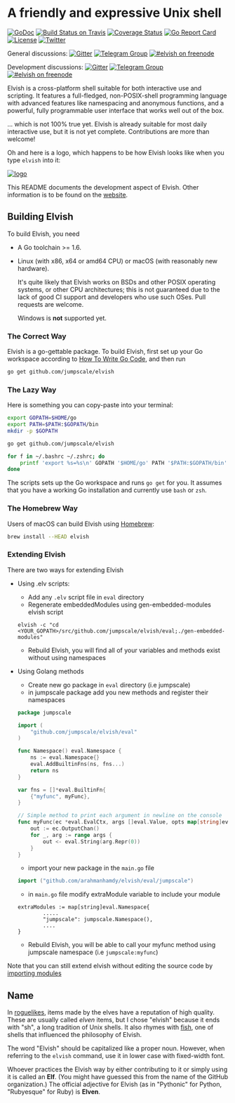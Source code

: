 # A friendly and expressive Unix shell

[![GoDoc](http://godoc.org/github.com/jumpscale/elvish?status.svg)](http://godoc.org/github.com/jumpscale/elvish)
[![Build Status on Travis](https://travis-ci.org/elves/elvish.svg?branch=master)](https://travis-ci.org/elves/elvish)
[![Coverage Status](https://coveralls.io/repos/github/elves/elvish/badge.svg?branch=master)](https://coveralls.io/github/elves/elvish?branch=master)
[![Go Report Card](https://goreportcard.com/badge/github.com/jumpscale/elvish)](https://goreportcard.com/report/github.com/jumpscale/elvish)
[![License](https://img.shields.io/badge/License-BSD%202--Clause-orange.svg)](https://opensource.org/licenses/BSD-2-Clause)
[![Twitter](https://img.shields.io/twitter/url/http/shields.io.svg?style=social)](https://twitter.com/RealElvishShell)

General discussions:
[![Gitter](https://badges.gitter.im/Join%20Chat.svg)](https://gitter.im/elves/elvish-public)
[![Telegram Group](https://img.shields.io/badge/telegram%20group-join-blue.svg)](https://telegram.me/elvish)
[![#elvish on freenode](https://img.shields.io/badge/freenode-%23elvish-000000.svg)](https://webchat.freenode.net/?channels=elvish)

Development discussions:
[![Gitter](https://badges.gitter.im/Join%20Chat.svg)](https://gitter.im/elves/elvish-dev)
[![Telegram Group](https://img.shields.io/badge/telegram%20group-join-blue.svg)](https://telegram.me/elvish_dev)
[![#elvish on freenode](https://img.shields.io/badge/freenode-%23elvish--dev-000000.svg)](https://webchat.freenode.net/?channels=elvish-dev)

Elvish is a cross-platform shell suitable for both interactive use and scripting. It features a full-fledged, non-POSIX-shell programming language with advanced features like namespacing and anonymous functions, and a powerful, fully programmable user interface that works well out of the box.

... which is not 100% true yet. Elvish is already suitable for most daily interactive use, but it is not yet complete. Contributions are more than welcome!

Oh and here is a logo, which happens to be how Elvish looks like when you type `elvish` into it:

[![logo](https://elvish.io/assets/logo.svg)](https://elvish.io/)

This README documents the development aspect of Elvish. Other information is to be found on the [website](https://elvish.io).


## Building Elvish

To build Elvish, you need

*   A Go toolchain >= 1.6.

*   Linux (with x86, x64 or amd64 CPU) or macOS (with reasonably new hardware).

    It's quite likely that Elvish works on BSDs and other POSIX operating systems, or other CPU architectures; this is not guaranteed due to the lack of good CI support and developers who use such OSes. Pull requests are welcome.

    Windows is **not** supported yet.

### The Correct Way

Elvish is a go-gettable package. To build Elvish, first set up your Go workspace according to [How To Write Go Code](http://golang.org/doc/code.html), and then run

```sh
go get github.com/jumpscale/elvish
```

### The Lazy Way

Here is something you can copy-paste into your terminal:

```sh
export GOPATH=$HOME/go
export PATH=$PATH:$GOPATH/bin
mkdir -p $GOPATH

go get github.com/jumpscale/elvish

for f in ~/.bashrc ~/.zshrc; do
    printf 'export %s=%s\n' GOPATH '$HOME/go' PATH '$PATH:$GOPATH/bin' >> $f
done
```

The scripts sets up the Go workspace and runs `go get` for you. It assumes that you have a working Go installation and currently use `bash` or `zsh`.

### The Homebrew Way

Users of macOS can build Elvish using [Homebrew](http://brew.sh):

```sh
brew install --HEAD elvish
```

### Extending Elvish
There are two ways for extending Elvish
- Using .elv scripts:
    - Add any `.elv` script file in `eval` directory
    - Regenerate embeddedModules using gen-embedded-modules elvish script
    ```
    elvish -c "cd <YOUR_GOPATH>/src/github.com/jumpscale/elvish/eval;./gen-embedded-modules"
    ```
    - Rebuild Elvish, you will find all of your variables and methods exist without using namespaces

- Using Golang methods
    - Create new go package in `eval` directory (i.e jumpscale)
    - in jumpscale package add you new methods and register their namespaces
    ```go
    package jumpscale

    import (
        "github.com/jumpscale/elvish/eval"
    )
    
    func Namespace() eval.Namespace {
        ns := eval.Namespace{}
        eval.AddBuiltinFns(ns, fns...)
        return ns
    }
    
    var fns = []*eval.BuiltinFn{
        {"myfunc", myFunc},
    }
    
    // Simple method to print each argument in newline on the console
    func myFunc(ec *eval.EvalCtx, args []eval.Value, opts map[string]eval.Value) {
        out := ec.OutputChan()
        for _, arg := range args {
            out <- eval.String(arg.Repr(0))
        }
    }
    ```
    - import your new package in the `main.go` file
    ```go
    import ("github.com/arahmanhamdy/elvish/eval/jumpscale")
    ```
    - in `main.go` file modify extraModule variable to include your module
    ```
    extraModules := map[string]eval.Namespace{
      		.....
      		"jumpscale": jumpscale.Namespace(),
      		....
    }
    ```
    - Rebuild Elvish, you will be able to call your myfunc method using jumpscale namespace (i.e `jumpscale:myfunc`)

Note that you can still extend elvish without editing the source code by [importing modules](https://elvish.io/ref/language.html#importing-module-use)


## Name

In [roguelikes](https://en.wikipedia.org/wiki/Roguelike), items made by the elves have a reputation of high quality. These are usually called *elven* items, but I chose "elvish" because it ends with "sh", a long tradition of Unix shells. It also rhymes with [fish](https://fishshell.com), one of shells that influenced the philosophy of Elvish.

The word "Elvish" should be capitalized like a proper noun. However, when referring to the `elvish` command, use it in lower case with fixed-width font.

Whoever practices the Elvish way by either contributing to it or simply using it is called an **Elf**. (You might have guessed this from the name of the GitHub organization.) The official adjective for Elvish (as in "Pythonic" for Python, "Rubyesque" for Ruby) is **Elven**.
